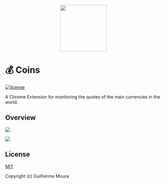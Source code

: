 <p align="center">
  <img
    style="object: contain; height: 150px"
    src="https://raw.githubusercontent.com/glhrmoura/vue-scheduler/main/docs/logo.png"
  />
</p>

# 💰 Coins

[![license](https://img.shields.io/npm/l/@glhrm/vue-scheduler.svg?style=flat-square)](https://github.com/glhrmoura/vue-scheduler/blob/main/LICENSE)

A Chrome Extension for monitoring the quotes of the main currencies in the world.

## Overview

<p>
  <img
    style="object: contain; width: '100%'"
    src="https://raw.githubusercontent.com/glhrmoura/vue-scheduler/main/docs/screenshot_1.png"
  />
</p>

<p>
  <img
    style="object: contain; width: '100%'"
    src="https://raw.githubusercontent.com/glhrmoura/vue-scheduler/main/docs/screenshot_2.png"
  />
</p>

## License

[MIT](https://github.com/glhrmoura/vue-scheduler/blob/main/LICENSE)

Copyright (c) Guilherme Moura
